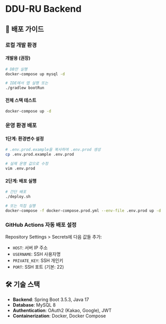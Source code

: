 # DDU-RU Backend

## 🚀 배포 가이드

### 로컬 개발 환경

#### 개발용 (권장)
```bash
# DB만 실행
docker-compose up mysql -d

# IDE에서 앱 실행 또는
./gradlew bootRun
```

#### 전체 스택 테스트
```bash
docker-compose up -d
```

### 운영 환경 배포

#### 1단계: 환경변수 설정
```bash
# .env.prod.example을 복사하여 .env.prod 생성
cp .env.prod.example .env.prod

# 실제 운영 값으로 수정
vim .env.prod
```

#### 2단계: 배포 실행
```bash
# 간단 배포
./deploy.sh

# 또는 직접 실행
docker-compose -f docker-compose.prod.yml --env-file .env.prod up -d
```

### GitHub Actions 자동 배포 설정

Repository Settings > Secrets에 다음 값들 추가:
- `HOST`: 서버 IP 주소
- `USERNAME`: SSH 사용자명  
- `PRIVATE_KEY`: SSH 개인키
- `PORT`: SSH 포트 (기본: 22)

## 🛠 기술 스택

- **Backend**: Spring Boot 3.5.3, Java 17
- **Database**: MySQL 8
- **Authentication**: OAuth2 (Kakao, Google), JWT
- **Containerization**: Docker, Docker Compose
